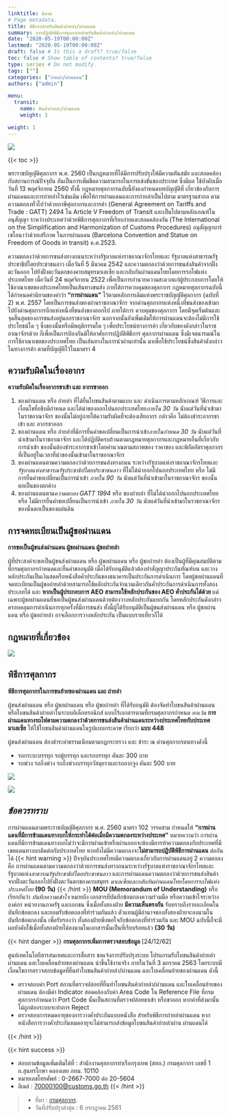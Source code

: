 ```yaml
---
linktitle: นิยาม
# Page metadata.
title: พิธีการสำหรับสินค้าถ่ายลำ/ผ่านแดน
summary: การปฏิบัติพิธีการศุลกากรสำหรับสินค้าถ่ายลำ/ผ่านแดน
date: "2020-05-19T00:00:00Z"
lastmod: "2020-05-19T00:00:00Z"
draft: false # Is this a draft? true/false
toc: false # Show table of contents? true/false
type: series # Do not modify.
tags: [""]
categories: ["ถ่ายลำ/ผ่านแดน"]
authors: ["admin"]

menu:
  transit:
    name: สินค้าถ่ายลำ/ผ่านแดน
    weight: 1

weight: 1
---
```


![](img/transit.png)

{{< toc >}}

พระราชบัญญัติศุลกากร พ.ศ. 2560 เป็นกฎหมายที่ได้มีการปรับปรุงให้มีความทันสมัย และสอดคล้องกับสถานการณ์ปัจจุบัน อันเป็นการเพิ่มขีดความสามารถในการแข่งขันของประเทศ ซึ่งมีผล ใช้บังคับเมื่อวันที่ 13 พฤศจิกายน 2560 ทั้งนี้ กฎหมายศุลกากรฉบับนี้ยังคงกําหนดบทบัญญัติที่ เกี่ยวข้องกับการผ่านแดนและการถ่ายลําไว้เช่นเดิม เพื่อให้การผ่านแดนและการถ่ายลําเป็นไปตาม มาตรฐานสากล ตามความตกลงทั่วไปว่าด้วยภาษีศุลกากรและการค้า (General Agreement on Tariffs and Trade : GATT) 2494 ใน Article V Freedom of Transit และเป็นไปตามหลักเกณฑ์ในอนุสัญญา ระหว่างประเทศว่าด้วยพิธีการศุลกากรที่เรียบง่ายและสอดคล้องกัน (The International on the Simplification and Harmonization of Customs Procedures) อนุสัญญาบาร์เซโลนาว่าด้วยเสรีภาพ ในการผ่านแดน (Barcelona Convention and Statue on Freedom of Goods in transit) ค.ศ.2523.   

ความตกลงว่าด้วยการขนส่งทางถนนระหว่างรัฐบาลแห่งราชอาณาจักรไทยและ รัฐบาลแห่งสาธารณรัฐประชาธิปไตยประชาชนลาว เมื่อวันที่ 5 มีนาคม 2542 และความตกลงว่าด้วยการขนส่งสินค้าจากฝั่งตะวันออก ไปยังฝั่งตะวันตกของคาบสมุทรมาเลเซีย และกลับกันผ่านแดนไทยโดยการรถไฟแห่ง ประเทศไทย เมื่อวันที่ 24 พฤศจิกายน 2522 เพื่อเป็นการอํานวยความสะดวกแก่ผู้ประกอบการโดยให้ ใช้อาณาเขตของประเทศไทยเป็นเส้นทางขนส่ง ภายใต้การควบคุมของศุลกากร
กฎหมายศุลกากรฉบับนี้ได้กําหนดคํานิยามของคําว่า **“การผ่านแดน”** ไว้ตามหลักการเดิมแห่งพระราชบัญญัติศุลกากร (ฉบับที่ 2) พ.ศ. 2557 โดยเป็นการขนส่งของผ่านราชอาณาจักร จากด่านศุลกากรแห่งหนึ่งที่ขนส่งของเข้ามาไปยังด่านศุลกากรอีกแห่งหนึ่งที่ขนส่งของออกไป ภายใต้การ ควบคุมของศุลกากร โดยมีจุดเริ่มต้นและจุดสิ้นสุดของการขนส่งอยู่นอกราชอาณาจักร นอกจากนั้นยังเพิ่มเติมให้การผ่านแดนจะต้องไม่มีการใช้ประโยชน์ใด ๆ ซึ่งของนั้นหรือมีพฤติกรรมใด ๆ เพื่อประโยชน์ทางการค้า เกี่ยวกับของดังกล่าวในราชอาณาจักรด้วย ก็เพื่อเป็นการป้องกันมิให้อาศัยการปฏิบัติพิธีการ ศุลกากรผ่านแดน ซึ่งมีเจตนารมณ์ในการใช้อาณาเขตของประเทศไทย เป็นเส้นทางในการนําผ่านเท่านั้น มาเพื่อใช้ประโยชน์ซึ่งสินค้าดังกล่าวในทางการค้า ตามที่บัญญัติไว้ในมาตรา 4

## ความรับผิดในเรื่องอากร

**ความรับผิดในเรื่องอากรขาเข้า และ อากรขาออก**

1. ของผ่านแดน หรือ ถ่ายลำ ที่ได้ยื่นใบขนสินค้าตามแบบ และ ดำเนินการตามหลักเกณฑ์ วิธีการและเงื่อนไขที่อธิบดีกำหนด และได้นำของออกไปนอกประเทศไทย*ภายใน 30 วัน* นับแต่วันที่นำเข้ามาในราชอาณาจักร ของนั้นไม่อยู่ภายใต้ความรับผิดที่จะต้องเสียอากร กล่าวคือ ไม่ต้องชำระอากรขาเข้า และ อากรขาออก
2. ของผ่านแดน หรือ ถ่ายลำที่มีการยื่นคำขอเปลี่ยนเป็นการนำเข้า*ภายในกำหนด 30 วัน* นับแต่วันที่นำเข้ามาในราชอาณาจักร และได้ปฏิบัติครบถ้วนตามกฎหมายศุลกากรและกฎหมายอื่นที่เกี่ยวกับการนำเข้า ของนั้นต้องชำระอากรขาเข้าโดยคำนวณตามสภาพของ ราคาของ และพิกัดอัตราศุลกากร ที่เป็นอยู่ในเวลาที่นำของนั้นเข้ามาในราชอาณาจักร
3. ของผ่านแดนตามความตกลงว่าด้วยการขนส่งทางถนน ระหว่างรัฐบาลแห่งราชอาณาจักรไทยและ*รัฐบาลแห่งสาธารณรัฐประชาธิปไตยประชาชนลาว* ที่ไม่ได้นำออกไปนอกประเทศไทย หรือ ไม่มีการยื่นคำขอเปลี่ยนเป็นการนำเข้า _ภายใน 90 วัน_ นับแต่วันที่นำเข้ามาในราชอาณาจักร ของนั้นตกเป็นของตกค้าง
4. ของผ่านแดนตาม*ความตกลง GATT 1994* หรือ ของถ่ายลำ ที่ไม่ได้นำออกไปนอกประเทศไทย หรือ ไม่มีการยื่นคำขอเปลี่ยนเป็นการนำเข้า _ภายใน 30 วัน_ นับแต่วันที่นำเข้ามาในราชอาณาจักร ของนั้นตกเป็นของแผ่นดิน

## การจดทะเบียนเป็นผู้ขอผ่านแดน

**การขอเป็นผู้ขนส่งผ่านแดน ผู้ขอผ่านแดน ผู้ขอถ่ายลำ**

ผู้ที่ประสงค์จะขอเป็นผู้ขนส่งผ่านแดน หรือ ผู้ขอผ่านแดน หรือ ผู้ขอถ่ายลำ ต้องเป็นผู้ที่มีคุณสมบัติตามที่กรมศุลกากรกำหนดและยื่นคำขออนุมัติ เมื่อได้รับอนุมัติแล้วต้องทำสัญญาประกันทัณฑ์บน และวางหลักประกันเป็นเงินสดหรือหนังสือค้ำประกันของธนาคารเป็นประกันการดำเนินการ โดยผู้ขอผ่านแดนที่จดทะเบียนเป็นผู้ขอถ่ายลำด้วยสามารถใช้หลักประกันจำนวนเดียวกันค้ำประกันการดำเนินการทั้งสองประเภทได้ และ **หากเป็นผู้ประกอบการ AEO สามารถใช้หลักประกันของ AEO ค้ำประกันได้ด้วย** แต่เฉพาะผู้ขอผ่านแดนที่ขอเป็นผู้ขนส่งผ่านแดนด้วยต้องวางหลักประกันแยกกัน โดยหลักประกันดังกล่าว ครอบคลุมการดำเนินการทุกครั้งที่มีการขนส่ง ทั้งนี้ผู้ได้รับอนุมัติเป็นผู้ขนส่งผ่านแดน หรือ ผู้ขอผ่านแดน หรือ ผู้ขอถ่ายลำ อาจเลือกการวางหลักประกัน เป็นแบบรายเที่ยวก็ได้

## กฎหมายที่เกี่ยวข้อง

![](./img/transit/transitjpg_Page1.jpg)

## พิธีการศุลกากร

**พิธีการศุลกากรในการขนย้ายของผ่านแดน และ ถ่ายลำ**

ผู้ขนส่งผ่านแดน หรือ ผู้ขอผ่านแดน หรือ ผู้ขอถ่ายลำ ที่ได้รับอนุมัติ ต้องจัดทำใบขนสินค้าผ่านแดน หรือใบขนสินค้าถ่ายลำในระบบอิเล็กทรอนิกส์ แบบไร้เอกสารตามที่กรมศุลกากรกำหนด _ยกเว้น_ **การผ่านแดนทางรถไฟตามความตกลงว่าด้วยการขนส่งสินค้าผ่านแดนระหว่างประเทศไทยกับประเทศมาเลเซีย** ให้ใช้ใบขนสินค้าผ่านแดนในรูปแบบกระดาษ เรียกว่า **แบบ 448**

ผู้ขนส่งผ่านแดน ต้องชําระค่าธรรมเนียมตามกฎกระทรวง และ ชําระ ณ ด่านศุลกากรตนทางดังนี้

- รถกระบะบรรทุก รถตู้บรรทุก และรถบรรทุก คันละ 300 บาท
- รถพ่วง รถกึ่งพ่วง รถกึ่งพ่วงบรรทุกวัสดุยาวและรถลากจูง คันละ 500 บาท

![](./img/transit/transitjpg_Page5.jpg)

![](./img/transit/transitjpg_Page6.jpg)

## _ข้อควรทราบ_

การผ่านแดนตามพระราชบัญญัติศุลกากร พ.ศ. 2560 มาตรา 102 วรรคสาม กำหนดให้ **“การผ่านแดนที่มีการข้ามแดนทางบกให้กระทำได้ต่อเมื่อมีความตกลงระหว่างประเทศ”** หมายความว่า การผ่านแดนที่มีการข้ามแดนทางบกไม่ว่าจะมีการผ่านเข้าหรือผ่านออกจะต้องมีการทำความตกลงกับประเทศที่มีเขตแดนทางบกติดต่อกับประเทศไทย หากยังไม่มีความตกลงจะ**ไม่สามารถปฏิบัติพิธีการผ่านแดน** ต่อกันได้
{{< hint warning >}}
ปัจจุบันประเทศไทยมีความตกลงเกี่ยวกับการผ่านแดนอยู่ 2 ความตกลง คือ การผ่านแดนตามความตกลงว่าด้วยการขนส่งทางถนนระหว่างรัฐบาลแห่งราชอาณาจักรไทยและรัฐบาลแห่ง*สาธารณรัฐประชาธิปไตยประชาชนลาว* และการผ่านแดนความตกลงว่าด้วยการขนส่งสินค้าจากฝั่งตะวันออกไปยังฝั่งตะวันตกของคาบสมุทร _มาเลเซียและกลับกันผ่านแดนไทยโดยการรถไฟแห่งประเทศไทย_ **(90 วัน)**
{{< /hint >}}
**MOU (Memorandum of Understanding)** หรือเรียกกันว่า _บันทึกความเข้าใจ_ หมายถึง เอกสารที่บันทึกข้อตกลงความร่วมมือ หรือความเข้าใจระหว่างองค์กร หน่วยงานภาครัฐ และเอกชน ซึ่งเมื่อทั้งสองฝ่าย **มีความเห็นตรงกัน** รับทราบถึงรายละเอียดในบันทึกข้อตกลง และยอมรับข้อตกลงที่ทำร่วมกันแล้ว ตัวแทนผู้มีอำนาจของทั้งสองฝ่ายจะลงนามในบันทึกข้อตกลงนั้น เพื่อรับรองว่า ทั้งสองฝ่ายพึงพอใจกับข้อตกลงที่ทำร่วมกัน และ MOU ฉบับนี้ก็จะมีผลบังคับใช้เมื่อทั้งสองฝ่ายได้ลงนามในเอกสารนั้นเป็นที่เรียบร้อยแล้ว **(30 วัน)**

{{< hint danger >}}
**กรมศุลกากรเพิ่มการตรวจสอบข้อมูล** [24/12/62]

ศูนย์เทคโนโลยีสารสนเทศและการสื่อสาร ขอแจ้งการปรับปรุงระบบ โปรแกรมรับใบขนสินค้าถ่ายลำผ่านแดน และใบเคลื่อนย้ายของผ่านแดน นำขึ้นใช้งานจริง ภายในวันที่ 3 มกราคม 2563 โดยระบบมีเงื่อนไขการตรวจสอบข้อมูลที่ยื่นทำใบขนสินค้าถ่ายลำ/ผ่านแดน และใบเคลื่อนย้ายของผ่านแดน ดังนี้

- ตรวจสอบค่า Port สถานที่ตรวจปล่อยที่ยื่นทำใบขนสินค้าถ่ายลำ/ผ่านแดน และใบเคลื่อนย้ายของผ่านแดน ต้องมีค่า Indicator สอดคล้องกับค่า Area Code ใน Reference File ที่กรมศุลกากรกำหนดว่า Port Code นั้นเป็นสถานที่ตรวจปล่อยขาเข้า หรือขาออก หากค่าที่ส่งมานั้นไม่ถูกต้องระบบจะทำการ Reject
- ตรวจสอบการหมดอายุของการวางค้ำประกันแบบหนังสือ สำหรับพิธีการถ่ายลำผ่านแดน หากหนังสือการวางค้ำประกันหมดอายุจะไม่สามารถส่งข้อมูลใบขนสินค้าถ่ายลำผ่าน ผ่านแดนได้

{{< /hint >}}

{{< hint success >}}

- สอบถามข้อมูลเพิ่มเติมได้ที่ : สำนักงานศุลกากรท่าเรือกรุงเทพ (สทก.)
  กรมศุลกากร เลขที่ 1 ถ.สุนทรโกษา คลองเตย กทม. 10110
- หมายเลขโทรศัพท์ : 0-2667-7000 ต่อ 20-5604
- อีเมล์ : 70000100@customs.go.th
  {{< /hint >}}

> - ที่มา : [กรมศุลกากร](http://www.customs.go.th/cont_strc_simple.php?ini_content=business_160426_02_160923_01_180614_01&ini_menu=menu_business_160421_02&lang=th&left_menu=menu_business_160421_02_160421_03).
> - วันที่ปรับปรุงล่าสุด : 6 กรกฎาคม 2561
